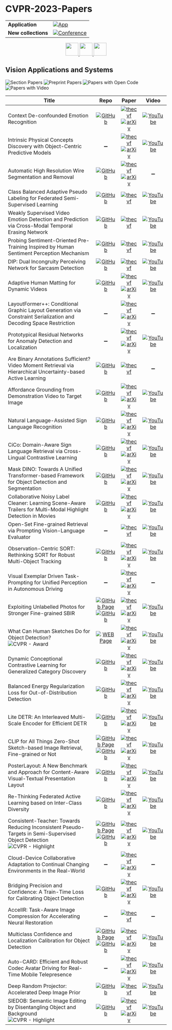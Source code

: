 # CVPR-2023-Papers

<table>
    <tr>
        <td><strong>Application</strong></td>
        <td>
            <a href="https://huggingface.co/spaces/DmitryRyumin/NewEraAI-Papers" style="float:left;">
                <img src="https://img.shields.io/badge/🤗-NewEraAI--Papers-FFD21F.svg" alt="App" />
            </a>
        </td>
    </tr>
    <tr>
        <td><strong>New collections</strong></td>
        <td>
            <a href="https://github.com/DmitryRyumin/CVPR-2023-24-Papers/blob/main/README.md">
                <img src="http://img.shields.io/badge/CVPR-2024-0073AE.svg" alt="Conference">
            </a>
        </td>
    </tr>
</table>

<div align="center">
  <a href="https://github.com/DmitryRyumin/CVPR-2023-24-Papers/blob/main/sections/2023/main/video-low-level-analysis-motion-and-tracking.md">
    <img src="https://cdn.jsdelivr.net/gh/DmitryRyumin/NewEraAI-Papers@main/images/left.svg" width="40" alt="" />
  </a>
  <a href="https://github.com/DmitryRyumin/CVPR-2023-24-Papers/">
    <img src="https://cdn.jsdelivr.net/gh/DmitryRyumin/NewEraAI-Papers@main/images/home.svg" width="40" alt="" />
  </a>
  <a href="https://github.com/DmitryRyumin/CVPR-2023-24-Papers/blob/main/sections/2023/main/vision-and-graphics.md">
    <img src="https://cdn.jsdelivr.net/gh/DmitryRyumin/NewEraAI-Papers@main/images/right.svg" width="40" alt="" />
  </a>
</div>

## Vision Applications and Systems

![Section Papers](https://img.shields.io/badge/Section%20Papers-35-42BA16) ![Preprint Papers](https://img.shields.io/badge/Preprint%20Papers-27-b31b1b) ![Papers with Open Code](https://img.shields.io/badge/Papers%20with%20Open%20Code-26-1D7FBF) ![Papers with Video](https://img.shields.io/badge/Papers%20with%20Video-29-FF0000)

| **Title** | **Repo** | **Paper** | **Video** |
|-----------|:--------:|:---------:|:---------:|
| Context De-confounded Emotion Recognition | [![GitHub](https://img.shields.io/github/stars/ydk122024/CCIM?style=flat)](https://github.com/ydk122024/CCIM) | [![thecvf](https://img.shields.io/badge/pdf-thecvf-7395C5.svg)](https://openaccess.thecvf.com/content/CVPR2023/papers/Yang_Context_De-Confounded_Emotion_Recognition_CVPR_2023_paper.pdf) <br /> [![arXiv](https://img.shields.io/badge/arXiv-2303.11921-b31b1b.svg)](http://arxiv.org/abs/2303.11921) | [![YouTube](https://img.shields.io/badge/YouTube-%23FF0000.svg?style=for-the-badge&logo=YouTube&logoColor=white)](https://www.youtube.com/watch?v=TGnI4U504Vg) |
| Intrinsic Physical Concepts Discovery with Object-Centric Predictive Models | :heavy_minus_sign: | [![thecvf](https://img.shields.io/badge/pdf-thecvf-7395C5.svg)](https://openaccess.thecvf.com/content/CVPR2023/papers/Tang_Intrinsic_Physical_Concepts_Discovery_With_Object-Centric_Predictive_Models_CVPR_2023_paper.pdf) <br /> [![arXiv](https://img.shields.io/badge/arXiv-2303.01869-b31b1b.svg)](http://arxiv.org/abs/2303.01869) | [![YouTube](https://img.shields.io/badge/YouTube-%23FF0000.svg?style=for-the-badge&logo=YouTube&logoColor=white)](https://www.youtube.com/watch?v=N3_YAcRPf38) |
| Automatic High Resolution Wire Segmentation and Removal | [![GitHub](https://img.shields.io/github/stars/adobe-research/auto-wire-removal?style=flat)](https://github.com/adobe-research/auto-wire-removal) | [![thecvf](https://img.shields.io/badge/pdf-thecvf-7395C5.svg)](https://openaccess.thecvf.com/content/CVPR2023/papers/Chiu_Automatic_High_Resolution_Wire_Segmentation_and_Removal_CVPR_2023_paper.pdf) <br /> [![arXiv](https://img.shields.io/badge/arXiv-2304.00221-b31b1b.svg)](http://arxiv.org/abs/2304.00221) | :heavy_minus_sign: |
| Class Balanced Adaptive Pseudo Labeling for Federated Semi-Supervised Learning | [![GitHub](https://img.shields.io/github/stars/minglllli/CBAFed?style=flat)](https://github.com/minglllli/CBAFed) | [![thecvf](https://img.shields.io/badge/pdf-thecvf-7395C5.svg)](https://openaccess.thecvf.com/content/CVPR2023/papers/Li_Class_Balanced_Adaptive_Pseudo_Labeling_for_Federated_Semi-Supervised_Learning_CVPR_2023_paper.pdf) | [![YouTube](https://img.shields.io/badge/YouTube-%23FF0000.svg?style=for-the-badge&logo=YouTube&logoColor=white)](https://www.youtube.com/watch?v=f8Ekx-cnNsA) |
| Weakly Supervised Video Emotion Detection and Prediction via Cross-Modal Temporal Erasing Network | [![GitHub](https://img.shields.io/github/stars/nku-zhichengzhang/CTEN?style=flat)](https://github.com/nku-zhichengzhang/CTEN) | [![thecvf](https://img.shields.io/badge/pdf-thecvf-7395C5.svg)](https://openaccess.thecvf.com/content/CVPR2023/papers/Zhang_Weakly_Supervised_Video_Emotion_Detection_and_Prediction_via_Cross-Modal_Temporal_CVPR_2023_paper.pdf) | [![YouTube](https://img.shields.io/badge/YouTube-%23FF0000.svg?style=for-the-badge&logo=YouTube&logoColor=white)](https://www.youtube.com/watch?v=ebD_xNQLuCY) |
| Probing Sentiment-Oriented Pre-Training Inspired by Human Sentiment Perception Mechanism | [![GitHub](https://img.shields.io/github/stars/tinglyfeng/sentiment_pretraining?style=flat)](https://github.com/tinglyfeng/sentiment_pretraining) | [![thecvf](https://img.shields.io/badge/pdf-thecvf-7395C5.svg)](https://openaccess.thecvf.com/content/CVPR2023/papers/Feng_Probing_Sentiment-Oriented_Pre-Training_Inspired_by_Human_Sentiment_Perception_Mechanism_CVPR_2023_paper.pdf) | [![YouTube](https://img.shields.io/badge/YouTube-%23FF0000.svg?style=for-the-badge&logo=YouTube&logoColor=white)](https://www.youtube.com/watch?v=wyDbpXxCbKs) |
| DIP: Dual Incongruity Perceiving Network for Sarcasm Detection | [![GitHub](https://img.shields.io/github/stars/downdric/MSD?style=flat)](https://github.com/downdric/MSD) | [![thecvf](https://img.shields.io/badge/pdf-thecvf-7395C5.svg)](https://openaccess.thecvf.com/content/CVPR2023/papers/Wen_DIP_Dual_Incongruity_Perceiving_Network_for_Sarcasm_Detection_CVPR_2023_paper.pdf) | [![YouTube](https://img.shields.io/badge/YouTube-%23FF0000.svg?style=for-the-badge&logo=YouTube&logoColor=white)](https://www.youtube.com/watch?v=AM94eSC-_zA) |
| Adaptive Human Matting for Dynamic Videos | [![GitHub](https://img.shields.io/github/stars/microsoft/AdaM?style=flat)](https://github.com/microsoft/AdaM) | [![thecvf](https://img.shields.io/badge/pdf-thecvf-7395C5.svg)](https://openaccess.thecvf.com/content/CVPR2023/papers/Lin_Adaptive_Human_Matting_for_Dynamic_Videos_CVPR_2023_paper.pdf) <br /> [![arXiv](https://img.shields.io/badge/arXiv-2304.06018-b31b1b.svg)](http://arxiv.org/abs/2304.06018) | [![YouTube](https://img.shields.io/badge/YouTube-%23FF0000.svg?style=for-the-badge&logo=YouTube&logoColor=white)](https://www.youtube.com/watch?v=0yL6mQNUDUs) |
| LayoutFormer++: Conditional Graphic Layout Generation via Constraint Serialization and Decoding Space Restriction | :heavy_minus_sign: | [![thecvf](https://img.shields.io/badge/pdf-thecvf-7395C5.svg)](https://openaccess.thecvf.com/content/CVPR2023/papers/Jiang_LayoutFormer_Conditional_Graphic_Layout_Generation_via_Constraint_Serialization_and_Decoding_CVPR_2023_paper.pdf) <br /> [![arXiv](https://img.shields.io/badge/arXiv-2208.08037-b31b1b.svg)](http://arxiv.org/abs/2208.08037) | :heavy_minus_sign: |
| Prototypical Residual Networks for Anomaly Detection and Localization | :heavy_minus_sign: | [![thecvf](https://img.shields.io/badge/pdf-thecvf-7395C5.svg)](https://openaccess.thecvf.com/content/CVPR2023/papers/Zhang_Prototypical_Residual_Networks_for_Anomaly_Detection_and_Localization_CVPR_2023_paper.pdf) <br /> [![arXiv](https://img.shields.io/badge/arXiv-2212.02031-b31b1b.svg)](http://arxiv.org/abs/2212.02031) | [![YouTube](https://img.shields.io/badge/YouTube-%23FF0000.svg?style=for-the-badge&logo=YouTube&logoColor=white)](https://www.youtube.com/watch?v=Ugnl25vg6K8) |
| Are Binary Annotations Sufficient? Video Moment Retrieval via Hierarchical Uncertainty-based Active Learning | [![GitHub](https://img.shields.io/github/stars/renjie-liang/HUAL?style=flat)](https://github.com/renjie-liang/HUAL) | [![thecvf](https://img.shields.io/badge/pdf-thecvf-7395C5.svg)](https://openaccess.thecvf.com/content/CVPR2023/papers/Ji_Are_Binary_Annotations_Sufficient_Video_Moment_Retrieval_via_Hierarchical_Uncertainty-Based_CVPR_2023_paper.pdf) | :heavy_minus_sign: |
| Affordance Grounding from Demonstration Video to Target Image | [![GitHub](https://img.shields.io/github/stars/showlab/afformer?style=flat)](https://github.com/showlab/afformer) | [![thecvf](https://img.shields.io/badge/pdf-thecvf-7395C5.svg)](https://openaccess.thecvf.com/content/CVPR2023/papers/Chen_Affordance_Grounding_From_Demonstration_Video_To_Target_Image_CVPR_2023_paper.pdf) <br /> [![arXiv](https://img.shields.io/badge/arXiv-2303.14644-b31b1b.svg)](http://arxiv.org/abs/2303.14644) | [![YouTube](https://img.shields.io/badge/YouTube-%23FF0000.svg?style=for-the-badge&logo=YouTube&logoColor=white)](https://www.youtube.com/watch?v=ER7RtmJX8SM) |
| Natural Language-Assisted Sign Language Recognition | [![GitHub](https://img.shields.io/github/stars/FangyunWei/SLRT?style=flat)](https://github.com/FangyunWei/SLRT) | [![thecvf](https://img.shields.io/badge/pdf-thecvf-7395C5.svg)](https://openaccess.thecvf.com/content/CVPR2023/papers/Zuo_Natural_Language-Assisted_Sign_Language_Recognition_CVPR_2023_paper.pdf) <br /> [![arXiv](https://img.shields.io/badge/arXiv-2303.12080-b31b1b.svg)](http://arxiv.org/abs/2303.12080) | [![YouTube](https://img.shields.io/badge/YouTube-%23FF0000.svg?style=for-the-badge&logo=YouTube&logoColor=white)](https://www.youtube.com/watch?v=tvvT7AdxjvQ) |
| CiCo: Domain-Aware Sign Language Retrieval via Cross-Lingual Contrastive Learning | [![GitHub](https://img.shields.io/github/stars/FangyunWei/SLRT?style=flat)](https://github.com/FangyunWei/SLRT) | [![thecvf](https://img.shields.io/badge/pdf-thecvf-7395C5.svg)](https://openaccess.thecvf.com/content/CVPR2023/papers/Bao_CiCo_Domain-Aware_Sign_Language_Retrieval_via_Cross-Lingual_Contrastive_Learning_CVPR_2023_paper.pdf) <br /> [![arXiv](https://img.shields.io/badge/arXiv-2303.12793-b31b1b.svg)](http://arxiv.org/abs/2303.12793) | [![YouTube](https://img.shields.io/badge/YouTube-%23FF0000.svg?style=for-the-badge&logo=YouTube&logoColor=white)](https://www.youtube.com/watch?v=G4sgfXU27Sw) |
| Mask DINO: Towards A Unified Transformer-based Framework for Object Detection and Segmentation | [![GitHub](https://img.shields.io/github/stars/IDEA-Research/MaskDINO?style=flat)](https://github.com/IDEA-Research/MaskDINO) | [![thecvf](https://img.shields.io/badge/pdf-thecvf-7395C5.svg)](https://openaccess.thecvf.com/content/CVPR2023/papers/Li_Mask_DINO_Towards_a_Unified_Transformer-Based_Framework_for_Object_Detection_CVPR_2023_paper.pdf) <br /> [![arXiv](https://img.shields.io/badge/arXiv-2206.02777-b31b1b.svg)](http://arxiv.org/abs/2206.02777) | [![YouTube](https://img.shields.io/badge/YouTube-%23FF0000.svg?style=for-the-badge&logo=YouTube&logoColor=white)](https://www.youtube.com/watch?v=Ankel5cLZP4) |
| Collaborative Noisy Label Cleaner: Learning Scene-Aware Trailers for Multi-Modal Highlight Detection in Movies | [![GitHub](https://img.shields.io/github/stars/TencentYoutuResearch/HighlightDetection-CLC?style=flat)](https://github.com/TencentYoutuResearch/HighlightDetection-CLC) | [![thecvf](https://img.shields.io/badge/pdf-thecvf-7395C5.svg)](https://openaccess.thecvf.com/content/CVPR2023/papers/Gan_Collaborative_Noisy_Label_Cleaner_Learning_Scene-Aware_Trailers_for_Multi-Modal_Highlight_CVPR_2023_paper.pdf) <br /> [![arXiv](https://img.shields.io/badge/arXiv-2303.14768-b31b1b.svg)](http://arxiv.org/abs/2303.14768) | [![YouTube](https://img.shields.io/badge/YouTube-%23FF0000.svg?style=for-the-badge&logo=YouTube&logoColor=white)](https://www.youtube.com/watch?v=Pr2A0JmyKVc) |
| Open-Set Fine-grained Retrieval via Prompting Vision-Language Evaluator | :heavy_minus_sign: | [![thecvf](https://img.shields.io/badge/pdf-thecvf-7395C5.svg)](https://openaccess.thecvf.com/content/CVPR2023/papers/Wang_Open-Set_Fine-Grained_Retrieval_via_Prompting_Vision-Language_Evaluator_CVPR_2023_paper.pdf) | [![YouTube](https://img.shields.io/badge/YouTube-%23FF0000.svg?style=for-the-badge&logo=YouTube&logoColor=white)](https://www.youtube.com/watch?v=a81Ws3_0Hag) |
| Observation-Centric SORT: Rethinking SORT for Robust Multi-Object Tracking | [![GitHub](https://img.shields.io/github/stars/noahcao/OC_SORT?style=flat)](https://github.com/noahcao/OC_SORT) | [![thecvf](https://img.shields.io/badge/pdf-thecvf-7395C5.svg)](https://openaccess.thecvf.com/content/CVPR2023/papers/Cao_Observation-Centric_SORT_Rethinking_SORT_for_Robust_Multi-Object_Tracking_CVPR_2023_paper.pdf) <br /> [![arXiv](https://img.shields.io/badge/arXiv-2203.14360-b31b1b.svg)](http://arxiv.org/abs/2203.14360) | [![YouTube](https://img.shields.io/badge/YouTube-%23FF0000.svg?style=for-the-badge&logo=YouTube&logoColor=white)](https://www.youtube.com/watch?v=rRE8xv4pPus) |
| Visual Exemplar Driven Task-Prompting for Unified Perception in Autonomous Driving | :heavy_minus_sign: | [![thecvf](https://img.shields.io/badge/pdf-thecvf-7395C5.svg)](https://openaccess.thecvf.com/content/CVPR2023/papers/Liang_Visual_Exemplar_Driven_Task-Prompting_for_Unified_Perception_in_Autonomous_Driving_CVPR_2023_paper.pdf) <br /> [![arXiv](https://img.shields.io/badge/arXiv-2303.01788-b31b1b.svg)](http://arxiv.org/abs/2303.01788) | :heavy_minus_sign: |
| Exploiting Unlabelled Photos for Stronger Fine-grained SBIR | [![GitHub Page](https://img.shields.io/badge/GitHub-Page-159957.svg)](https://aneeshan95.github.io/Sketch_PVT/) <br /> [![GitHub](https://img.shields.io/github/stars/aneeshan95/Sketch_PVT?style=flat)](https://github.com/aneeshan95/Sketch_PVT) | [![thecvf](https://img.shields.io/badge/pdf-thecvf-7395C5.svg)](https://openaccess.thecvf.com/content/CVPR2023/papers/Sain_Exploiting_Unlabelled_Photos_for_Stronger_Fine-Grained_SBIR_CVPR_2023_paper.pdf) <br /> [![arXiv](https://img.shields.io/badge/arXiv-2303.13779-b31b1b.svg)](http://arxiv.org/abs/2303.13779) | [![YouTube](https://img.shields.io/badge/YouTube-%23FF0000.svg?style=for-the-badge&logo=YouTube&logoColor=white)](https://www.youtube.com/watch?v=LyM-Mw9yPHE) |
| What Can Human Sketches Do for Object Detection? <br /> ![CVPR - Award](https://img.shields.io/badge/CVPR-Award-294A7C) | [![WEB Page](https://img.shields.io/badge/WEB-Page-159957.svg)](https://www.pinakinathc.me/sketch-detect/) | [![thecvf](https://img.shields.io/badge/pdf-thecvf-7395C5.svg)](https://openaccess.thecvf.com/content/CVPR2023/papers/Chowdhury_What_Can_Human_Sketches_Do_for_Object_Detection_CVPR_2023_paper.pdf) <br /> [![arXiv](https://img.shields.io/badge/arXiv-2303.15149-b31b1b.svg)](http://arxiv.org/abs/2303.15149) | [![YouTube](https://img.shields.io/badge/YouTube-%23FF0000.svg?style=for-the-badge&logo=YouTube&logoColor=white)](https://www.youtube.com/watch?v=MglzpOCC-3c) |
| Dynamic Conceptional Contrastive Learning for Generalized Category Discovery | [![GitHub](https://img.shields.io/github/stars/TPCD/DCCL?style=flat)](https://github.com/TPCD/DCCL) | [![thecvf](https://img.shields.io/badge/pdf-thecvf-7395C5.svg)](https://openaccess.thecvf.com/content/CVPR2023/papers/Pu_Dynamic_Conceptional_Contrastive_Learning_for_Generalized_Category_Discovery_CVPR_2023_paper.pdf) <br /> [![arXiv](https://img.shields.io/badge/arXiv-2303.17393-b31b1b.svg)](http://arxiv.org/abs/2303.17393) | [![YouTube](https://img.shields.io/badge/YouTube-%23FF0000.svg?style=for-the-badge&logo=YouTube&logoColor=white)](https://www.youtube.com/watch?v=G6ZdySsOri4) |
| Balanced Energy Regularization Loss for Out-of-Distribution Detection | [![GitHub](https://img.shields.io/github/stars/hyunjunChhoi/Balanced_Energy?style=flat)](https://github.com/hyunjunChhoi/Balanced_Energy) | [![thecvf](https://img.shields.io/badge/pdf-thecvf-7395C5.svg)](https://openaccess.thecvf.com/content/CVPR2023/papers/Choi_Balanced_Energy_Regularization_Loss_for_Out-of-Distribution_Detection_CVPR_2023_paper.pdf) <br /> [![arXiv](https://img.shields.io/badge/arXiv-2306.10485-b31b1b.svg)](http://arxiv.org/abs/2306.10485) | [![YouTube](https://img.shields.io/badge/YouTube-%23FF0000.svg?style=for-the-badge&logo=YouTube&logoColor=white)](https://www.youtube.com/watch?v=l53KOKb1Ovg) |
| Lite DETR: An Interleaved Multi-Scale Encoder for Efficient DETR | [![GitHub](https://img.shields.io/github/stars/IDEA-Research/Lite-DETR?style=flat)](https://github.com/IDEA-Research/Lite-DETR) | [![thecvf](https://img.shields.io/badge/pdf-thecvf-7395C5.svg)](https://openaccess.thecvf.com/content/CVPR2023/papers/Li_Lite_DETR_An_Interleaved_Multi-Scale_Encoder_for_Efficient_DETR_CVPR_2023_paper.pdf) <br /> [![arXiv](https://img.shields.io/badge/arXiv-2303.07335-b31b1b.svg)](http://arxiv.org/abs/2303.07335) | [![YouTube](https://img.shields.io/badge/YouTube-%23FF0000.svg?style=for-the-badge&logo=YouTube&logoColor=white)](https://www.youtube.com/watch?v=LSBkpIY8CV4) |
| CLIP for All Things Zero-Shot Sketch-based Image Retrieval, Fine-grained or Not | [![GitHub Page](https://img.shields.io/badge/GitHub-Page-159957.svg)](https://aneeshan95.github.io/Sketch_LVM/) <br /> [![GitHub](https://img.shields.io/github/stars/aneeshan95/Sketch_LVM?style=flat)](https://github.com/aneeshan95/Sketch_LVM) | [![thecvf](https://img.shields.io/badge/pdf-thecvf-7395C5.svg)](https://openaccess.thecvf.com/content/CVPR2023/papers/Sain_CLIP_for_All_Things_Zero-Shot_Sketch-Based_Image_Retrieval_Fine-Grained_or_CVPR_2023_paper.pdf) <br /> [![arXiv](https://img.shields.io/badge/arXiv-2303.13440-b31b1b.svg)](http://arxiv.org/abs/2303.13440) | [![YouTube](https://img.shields.io/badge/YouTube-%23FF0000.svg?style=for-the-badge&logo=YouTube&logoColor=white)](https://www.youtube.com/watch?v=ImcQFsS1SfE) |
| PosterLayout: A New Benchmark and Approach for Content-Aware Visual-Textual Presentation Layout | [![GitHub](https://img.shields.io/github/stars/PKU-ICST-MIPL/PosterLayout-CVPR2023?style=flat)](https://github.com/PKU-ICST-MIPL/PosterLayout-CVPR2023) | [![thecvf](https://img.shields.io/badge/pdf-thecvf-7395C5.svg)](https://openaccess.thecvf.com/content/CVPR2023/papers/Hsu_PosterLayout_A_New_Benchmark_and_Approach_for_Content-Aware_Visual-Textual_Presentation_CVPR_2023_paper.pdf) <br /> [![arXiv](https://img.shields.io/badge/arXiv-2303.15937-b31b1b.svg)](http://arxiv.org/abs/2303.15937) | [![YouTube](https://img.shields.io/badge/YouTube-%23FF0000.svg?style=for-the-badge&logo=YouTube&logoColor=white)](https://www.youtube.com/watch?v=WyfkbmEPh1s) |
| Re-Thinking Federated Active Learning based on Inter-Class Diversity | [![GitHub](https://img.shields.io/github/stars/raymin0223/LoGo?style=flat)](https://github.com/raymin0223/LoGo) | [![thecvf](https://img.shields.io/badge/pdf-thecvf-7395C5.svg)](https://openaccess.thecvf.com/content/CVPR2023/papers/Kim_Re-Thinking_Federated_Active_Learning_Based_on_Inter-Class_Diversity_CVPR_2023_paper.pdf) <br /> [![arXiv](https://img.shields.io/badge/arXiv-2303.12317-b31b1b.svg)](http://arxiv.org/abs/2303.12317) | [![YouTube](https://img.shields.io/badge/YouTube-%23FF0000.svg?style=for-the-badge&logo=YouTube&logoColor=white)](https://www.youtube.com/watch?v=gAoKIAE-a9o) |
| Consistent-Teacher: Towards Reducing Inconsistent Pseudo-Targets in Semi-Supervised Object Detection <br /> ![CVPR - Highlight](https://img.shields.io/badge/CVPR-Highlight-FFFF00) | [![GitHub Page](https://img.shields.io/badge/GitHub-Page-159957.svg)](https://adamdad.github.io/consistentteacher/) <br /> [![GitHub](https://img.shields.io/github/stars/Adamdad/ConsistentTeacher?style=flat)](https://github.com/Adamdad/ConsistentTeacher) | [![thecvf](https://img.shields.io/badge/pdf-thecvf-7395C5.svg)](https://openaccess.thecvf.com/content/CVPR2023/papers/Wang_Consistent-Teacher_Towards_Reducing_Inconsistent_Pseudo-Targets_in_Semi-Supervised_Object_Detection_CVPR_2023_paper.pdf) <br /> [![arXiv](https://img.shields.io/badge/arXiv-2209.01589-b31b1b.svg)](http://arxiv.org/abs/2209.01589) | [![YouTube](https://img.shields.io/badge/YouTube-%23FF0000.svg?style=for-the-badge&logo=YouTube&logoColor=white)](https://www.youtube.com/watch?v=ZCyM6ygGdo4) |
| Cloud-Device Collaborative Adaptation to Continual Changing Environments in the Real-World | :heavy_minus_sign: | [![thecvf](https://img.shields.io/badge/pdf-thecvf-7395C5.svg)](https://openaccess.thecvf.com/content/CVPR2023/papers/Pan_Cloud-Device_Collaborative_Adaptation_to_Continual_Changing_Environments_in_the_Real-World_CVPR_2023_paper.pdf) <br /> [![arXiv](https://img.shields.io/badge/arXiv-2212.00972-b31b1b.svg)](http://arxiv.org/abs/2212.00972) | :heavy_minus_sign: |
| Bridging Precision and Confidence: A Train-Time Loss for Calibrating Object Detection | [![GitHub](https://img.shields.io/github/stars/akhtarvision/bpc_calibration?style=flat)](https://github.com/akhtarvision/bpc_calibration) | [![thecvf](https://img.shields.io/badge/pdf-thecvf-7395C5.svg)](https://openaccess.thecvf.com/content/CVPR2023/papers/Munir_Bridging_Precision_and_Confidence_A_Train-Time_Loss_for_Calibrating_Object_CVPR_2023_paper.pdf) <br /> [![arXiv](https://img.shields.io/badge/arXiv-2303.14404-b31b1b.svg)](http://arxiv.org/abs/2303.14404) | [![YouTube](https://img.shields.io/badge/YouTube-%23FF0000.svg?style=for-the-badge&logo=YouTube&logoColor=white)](https://www.youtube.com/watch?v=qsY2m0WOoiE) |
| AccelIR: Task-Aware Image Compression for Accelerating Neural Restoration | :heavy_minus_sign: | [![thecvf](https://img.shields.io/badge/pdf-thecvf-7395C5.svg)](https://openaccess.thecvf.com/content/CVPR2023/papers/Ye_AccelIR_Task-Aware_Image_Compression_for_Accelerating_Neural_Restoration_CVPR_2023_paper.pdf) | :heavy_minus_sign: |
| Multiclass Confidence and Localization Calibration for Object Detection | [![GitHub Page](https://img.shields.io/badge/GitHub-Page-159957.svg)](https://bimsarapathiraja.github.io/mccl-project-page/) <br /> [![GitHub](https://img.shields.io/github/stars/bimsarapathiraja/MCCL?style=flat)](https://github.com/bimsarapathiraja/MCCL) | [![thecvf](https://img.shields.io/badge/pdf-thecvf-7395C5.svg)](https://openaccess.thecvf.com/content/CVPR2023/papers/Pathiraja_Multiclass_Confidence_and_Localization_Calibration_for_Object_Detection_CVPR_2023_paper.pdf) <br /> [![arXiv](https://img.shields.io/badge/arXiv-2306.08271-b31b1b.svg)](http://arxiv.org/abs/2306.08271) | [![YouTube](https://img.shields.io/badge/YouTube-%23FF0000.svg?style=for-the-badge&logo=YouTube&logoColor=white)](https://www.youtube.com/watch?v=WGaeUSxMS3E) |
| Auto-CARD: Efficient and Robust Codec Avatar Driving for Real-Time Mobile Telepresence | :heavy_minus_sign: | [![thecvf](https://img.shields.io/badge/pdf-thecvf-7395C5.svg)](https://openaccess.thecvf.com/content/CVPR2023/papers/Fu_Auto-CARD_Efficient_and_Robust_Codec_Avatar_Driving_for_Real-Time_Mobile_CVPR_2023_paper.pdf) <br /> [![arXiv](https://img.shields.io/badge/arXiv-2304.11835-b31b1b.svg)](http://arxiv.org/abs/2304.11835) | [![YouTube](https://img.shields.io/badge/YouTube-%23FF0000.svg?style=for-the-badge&logo=YouTube&logoColor=white)](https://www.youtube.com/watch?v=XJP5G4GqjzE) |
| Deep Random Projector: Accelerated Deep Image Prior | [![GitHub](https://img.shields.io/github/stars/sun-umn/Deep-Random-Projector?style=flat)](https://github.com/sun-umn/Deep-Random-Projector) | [![thecvf](https://img.shields.io/badge/pdf-thecvf-7395C5.svg)](https://openaccess.thecvf.com/content/CVPR2023/papers/Li_Deep_Random_Projector_Accelerated_Deep_Image_Prior_CVPR_2023_paper.pdf) | [![YouTube](https://img.shields.io/badge/YouTube-%23FF0000.svg?style=for-the-badge&logo=YouTube&logoColor=white)](https://www.youtube.com/watch?v=agXKHhjl1J4) |
| SIEDOB: Semantic Image Editing by Disentangling Object and Background <br /> ![CVPR - Highlight](https://img.shields.io/badge/CVPR-Highlight-FFFF00) | [![GitHub](https://img.shields.io/github/stars/WuyangLuo/SIEDOB?style=flat)](https://github.com/WuyangLuo/SIEDOB) | [![thecvf](https://img.shields.io/badge/pdf-thecvf-7395C5.svg)](https://openaccess.thecvf.com/content/CVPR2023/papers/Luo_SIEDOB_Semantic_Image_Editing_by_Disentangling_Object_and_Background_CVPR_2023_paper.pdf) <br /> [![arXiv](https://img.shields.io/badge/arXiv-2303.13062-b31b1b.svg)](http://arxiv.org/abs/2303.13062) | [![YouTube](https://img.shields.io/badge/YouTube-%23FF0000.svg?style=for-the-badge&logo=YouTube&logoColor=white)](https://www.youtube.com/watch?v=o56SR0m5MUA) |
